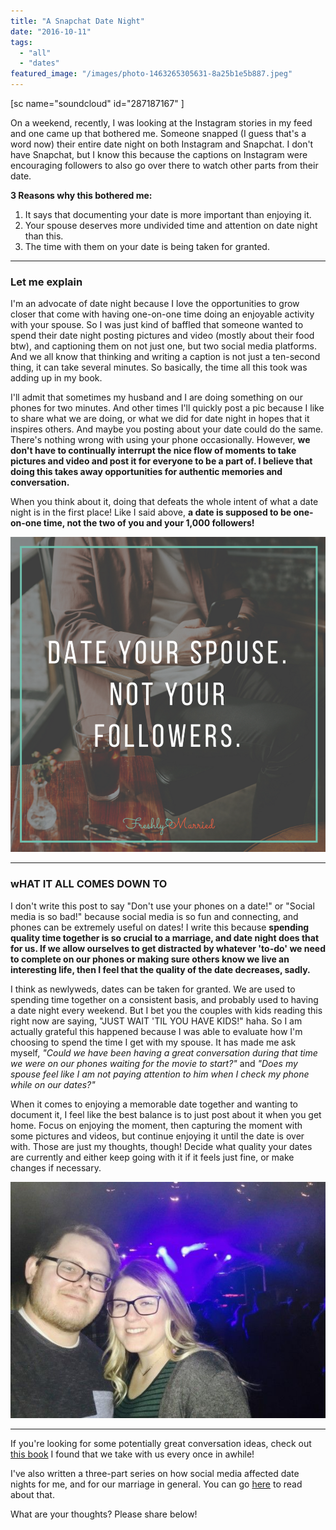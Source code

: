 ```yaml
---
title: "A Snapchat Date Night"
date: "2016-10-11"
tags:
  - "all"
  - "dates"
featured_image: "/images/photo-1463265305631-8a25b1e5b887.jpeg"
---
```


\[sc name="soundcloud" id="287187167" \]

On a weekend, recently, I was looking at the Instagram stories in my feed and one came up that bothered me. Someone snapped (I guess that's a word now) their entire date night on both Instagram and Snapchat. I don't have Snapchat, but I know this because the captions on Instagram were encouraging followers to also go over there to watch other parts from their date.

**3 Reasons why this bothered me:**

1. It says that documenting your date is more important than enjoying it.
2. Your spouse deserves more undivided time and attention on date night than this.
3. The time with them on your date is being taken for granted.

* * *

### Let me explain

I'm an advocate of date night because I love the opportunities to grow closer that come with having one-on-one time doing an enjoyable activity with your spouse. So I was just kind of baffled that someone wanted to spend their date night posting pictures and video (mostly about their food btw), and captioning them on not just one, but two social media platforms. And we all know that thinking and writing a caption is not just a ten-second thing, it can take several minutes. So basically, the time all this took was adding up in my book.

I'll admit that sometimes my husband and I are doing something on our phones for two minutes. And other times I'll quickly post a pic because I like to share what we are doing, or what we did for date night in hopes that it inspires others. And maybe you posting about your date could do the same. There's nothing wrong with using your phone occasionally. However, **we don't have to continually interrupt the nice flow of moments to take pictures and video and post it for everyone to be a part of. I believe that doing this takes away opportunities for authentic memories and conversation.**

When you think about it, doing that defeats the whole intent of what a date night is in the first place! Like I said above, **a date is supposed to be one-on-one time, not the two of you and your 1,000 followers!**

![snapchat, snapchat date night, instagram date night, instagram your date night, don't instagram your date night, what a date night means, what a date night is, date night, married date night, newlywed date night, marriage advice, marriage specialist, i hate snapchat, i hate instagram stories, why i hate snapchat, why i hate instagram stories](/images/date-your-spouse-not-your-followers.png)

* * *

### wHAT IT ALL COMES DOWN TO

I don't write this post to say "Don't use your phones on a date!" or "Social media is so bad!" because social media is so fun and connecting, and phones can be extremely useful on dates! I write this because **spending quality time together is so crucial to a marriage, and date night does that for us. If we allow ourselves to get distracted by whatever 'to-do' we need to complete on our phones or making sure others know we live an interesting life, then I feel that the quality of the date decreases, sadly.**

I think as newlyweds, dates can be taken for granted. We are used to spending time together on a consistent basis, and probably used to having a date night every weekend. But I bet you the couples with kids reading this right now are saying, "JUST WAIT 'TIL YOU HAVE KIDS!" haha. So I am actually grateful this happened because I was able to evaluate how I'm choosing to spend the time I get with my spouse. It has made me ask myself, _"Could we have been having a great conversation during that time we were on our phones waiting for the movie to start?"_ and _"Does my spouse feel like I am not paying attention to him when I check my phone while on our dates?"_

When it comes to enjoying a memorable date together and wanting to document it, I feel like the best balance is to just post about it when you get home. Focus on enjoying the moment, then capturing the moment with some pictures and videos, but continue enjoying it until the date is over with. Those are just my thoughts, though! Decide what quality your dates are currently and either keep going with it if it feels just fine, or make changes if necessary.

![snapchat, snapchat date night, instagram date night, instagram your date night, don't instagram your date night, what a date night means, what a date night is, date night, married date night, newlywed date night, marriage advice, marriage specialist, i hate snapchat, i hate instagram stories, why i hate snapchat, why i hate instagram stories](/images/IMG_1315-1.jpg)

* * *

If you're looking for some potentially great conversation ideas, check out [this book](http://freshlymarried.com/4000-questions-to-enhance-your-date-nights/) I found that we take with us every once in awhile!

I've also written a three-part series on how social media affected date nights for me, and for our marriage in general. You can go [here](http://freshlymarried.com/my-struggle-with-social-media-part-3/) to read about that.

What are your thoughts? Please share below!
